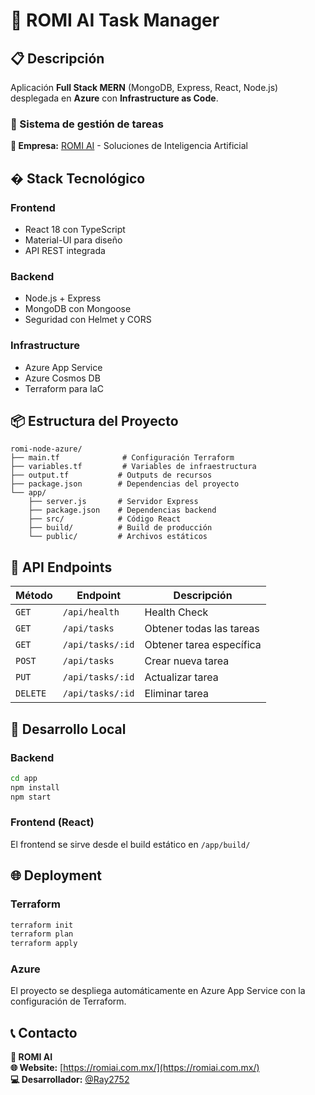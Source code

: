 # 🚀 ROMI AI Task Manager

## 📋 Descripción

Aplicación **Full Stack MERN** (MongoDB, Express, React, Node.js) desplegada en **Azure** con **Infrastructure as Code**.

### 🎯 Sistema de gestión de tareas

**🏢 Empresa:** [ROMI AI](https://romiai.com.mx/) - Soluciones de Inteligencia Artificial

## �️ **Stack Tecnológico**

### **Frontend**
- React 18 con TypeScript
- Material-UI para diseño
- API REST integrada

### **Backend**
- Node.js + Express
- MongoDB con Mongoose
- Seguridad con Helmet y CORS

### **Infrastructure**
- Azure App Service
- Azure Cosmos DB
- Terraform para IaC

## 📦 **Estructura del Proyecto**

```
romi-node-azure/
├── main.tf              # Configuración Terraform
├── variables.tf         # Variables de infraestructura
├── output.tf           # Outputs de recursos
├── package.json        # Dependencias del proyecto
└── app/
    ├── server.js       # Servidor Express
    ├── package.json    # Dependencias backend
    ├── src/            # Código React
    ├── build/          # Build de producción
    └── public/         # Archivos estáticos
```

## 🚀 **API Endpoints**

| Método | Endpoint | Descripción |
|--------|----------|-------------|
| `GET` | `/api/health` | Health Check |
| `GET` | `/api/tasks` | Obtener todas las tareas |
| `GET` | `/api/tasks/:id` | Obtener tarea específica |
| `POST` | `/api/tasks` | Crear nueva tarea |
| `PUT` | `/api/tasks/:id` | Actualizar tarea |
| `DELETE` | `/api/tasks/:id` | Eliminar tarea |

## 🚀 **Desarrollo Local**

### Backend
```bash
cd app
npm install
npm start
```

### Frontend (React)
El frontend se sirve desde el build estático en `/app/build/`

## 🌐 **Deployment**

### Terraform
```bash
terraform init
terraform plan
terraform apply
```

### Azure
El proyecto se despliega automáticamente en Azure App Service con la configuración de Terraform.

## 📞 **Contacto**

**🏢 ROMI AI**  
**🌐 Website:** [https://romiai.com.mx/](https://romiai.com.mx/)  
**‍💻 Desarrollador:** [@Ray2752](https://github.com/Ray2752)
